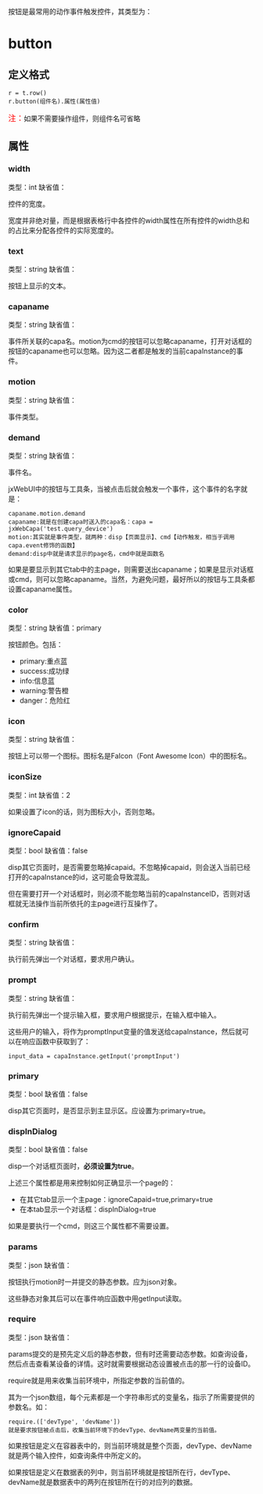按钮是最常用的动作事件触发控件，其类型为：

# button

## 定义格式

	r = t.row()
	r.button(组件名).属性(属性值)

<font color=red size=3>注：</font>如果不需要操作组件，则组件名可省略

## 属性

### width
类型：int
缺省值：

控件的宽度。

宽度并非绝对量，而是根据表格行中各控件的width属性在所有控件的width总和的占比来分配各控件的实际宽度的。

### text
类型：string
缺省值：

按钮上显示的文本。

### capaname
类型：string
缺省值：

事件所关联的capa名。motion为cmd的按钮可以忽略capaname，打开对话框的按钮的capaname也可以忽略。因为这二者都是触发的当前capaInstance的事件。

### motion
类型：string
缺省值：

事件类型。

### demand
类型：string
缺省值：

事件名。

jxWebUI中的按钮与工具条，当被点击后就会触发一个事件，这个事件的名字就是：

	capaname.motion.demand
	capaname:就是在创建capa时送入的capa名：capa = jxWebCapa('test.query_device')
	motion:其实就是事件类型，就两种：disp【页面显示】、cmd【动作触发，相当于调用capa.event修饰的函数】
	demand:disp中就是请求显示的page名，cmd中就是函数名

如果是要显示到其它tab中的主page，则需要送出capaname；如果是显示对话框或cmd，则可以忽略capaname。当然，为避免问题，最好所以的按钮与工具条都设置capaname属性。
	
### color
类型：string
缺省值：primary

按钮颜色。包括：

- primary:重点蓝
- success:成功绿
- info:信息蓝
- warning:警告橙
- danger：危险红

### icon
类型：string
缺省值：

按钮上可以带一个图标。图标名是‌FaIcon（Font Awesome Icon）中的图标名。

### iconSize
类型：int
缺省值：2

如果设置了icon的话，则为图标大小，否则忽略。

### ignoreCapaid
类型：bool
缺省值：false

disp其它页面时，是否需要忽略掉capaid。不忽略掉capaid，则会送入当前已经打开的capaInstance的id，这可能会导致混乱。

但在需要打开一个对话框时，则必须不能忽略当前的capaInstanceID，否则对话框就无法操作当前所依托的主page进行互操作了。

### confirm
类型：string
缺省值：

执行前先弹出一个对话框，要求用户确认。

### prompt
类型：string
缺省值：

执行前先弹出一个提示输入框，要求用户根据提示，在输入框中输入。

这些用户的输入，将作为promptInput变量的值发送给capaInstance，然后就可以在响应函数中获取到了：

	input_data = capaInstance.getInput('promptInput')
	
### primary
类型：bool
缺省值：false

disp其它页面时，是否显示到主显示区。应设置为:primary=true。

### dispInDialog
类型：bool
缺省值：false

disp一个对话框页面时，**必须设置为true**。

上述三个属性都是用来控制如何正确显示一个page的：

- 在其它tab显示一个主page：ignoreCapaid=true,primary=true
- 在本tab显示一个对话框：dispInDialog=true

如果是要执行一个cmd，则这三个属性都不需要设置。

### params
类型：json
缺省值：

按钮执行motion时一并提交的静态参数。应为json对象。

这些静态对象其后可以在事件响应函数中用getInput读取。

### require
类型：json
缺省值：

params提交的是预先定义后的静态参数，但有时还需要动态参数。如查询设备，然后点击查看某设备的详情。这时就需要根据动态设置被点击的那一行的设备ID。

require就是用来收集当前环境中，所指定参数的当前值的。

其为一个json数组，每个元素都是一个字符串形式的变量名，指示了所需要提供的参数名。如：

	require.(['devType', 'devName'])
	就是要求按钮被点击后，收集当前环境下的devType、devName两变量的当前值。

如果按钮是定义在容器表中的，则当前环境就是整个页面，devType、devName就是两个输入控件，如查询条件中所定义的。

如果按钮是定义在数据表的列中，则当前环境就是按钮所在行，devType、devName就是数据表中的两列在按钮所在行的对应列的数据。





